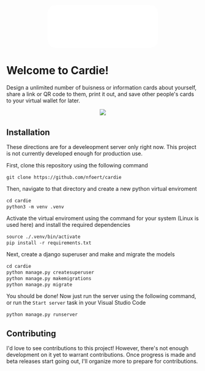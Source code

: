 <p align="center">
    <img src="repo/images/logo_light.png" style="border-radius:20px; width:30vw;">
</p>

# Welcome to Cardie!
Design a unlimited number of buisness or information cards about yourself, share a link or QR code to them, print it out, and save other people's cards to your virtual wallet for later.

<p align="center">
  <a href="https://skillicons.dev">
    <img src="https://skillicons.dev/icons?i=django,python,html,css,js,github,git"/>
  </a>
</p>

## Installation
These directions are for a develeopment server only right now. This project is not currently developed enough for production use.

First, clone this repository using the following command
```
git clone https://github.com/nfoert/cardie
```

Then, navigate to that directory and create a new python virtual enviroment
```
cd cardie
python3 -m venv .venv
```

Activate the virtual enviroment using the command for your system (Linux is used here) and install the required dependencies
```
source ./.venv/bin/activate
pip install -r requirements.txt
```

Next, create a django superuser and make and migrate the models
```
cd cardie
python manage.py createsuperuser
python manage.py makemigrations
python manage.py migrate
```

You should be done! Now just run the server using the following command, or run the `Start server` task in your Visual Studio Code
```
python manage.py runserver
```

## Contributing
I'd love to see contributions to this project! However, there's not enough development on it yet to warrant contributions. Once progress is made and beta releases start going out, I'll organize more to prepare for contributions.